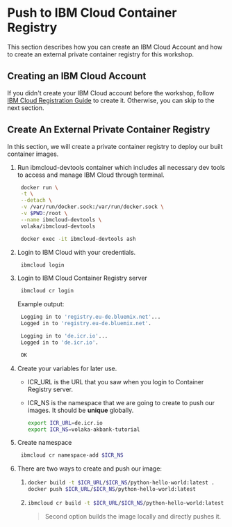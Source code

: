 # Push to IBM Cloud Container Registry

This section describes how you can create an IBM Cloud Account and how to create an external private container registry for this workshop.

## Creating an IBM Cloud Account

If you didn't create your IBM Cloud account before the workshop, follow [IBM Cloud Registration Guide](https://app.gitbook.com/@volaka/s/ibm-cloud-registration/) to create it. Otherwise, you can skip to the next section.

## Create An External Private Container Registry

In this section, we will create a private container registry to deploy our built container images.

1. Run ibmcloud-devtools container which includes all necessary dev tools to access and manage IBM Cloud through terminal.

   ```bash
    docker run \
    -t \
    --detach \
    -v /var/run/docker.sock:/var/run/docker.sock \
    -v $PWD:/root \
    --name ibmcloud-devtools \
    volaka/ibmcloud-devtools

    docker exec -it ibmcloud-devtools ash
   ```

2. Login to IBM Cloud with your credentials.

   ```bash
    ibmcloud login
   ```

3. Login to IBM Cloud Container Registry server

   ```bash
    ibmcloud cr login
   ```

   Example output:

   ```bash
    Logging in to 'registry.eu-de.bluemix.net'...
    Logged in to 'registry.eu-de.bluemix.net'.

    Logging in to 'de.icr.io'...
    Logged in to 'de.icr.io'.

    OK
   ```

4. Create your variables for later use.
   * ICR\_URL is the URL that you saw when you login to Container Registry server.
   * ICR\_NS is the namespace that we are going to create to push our images. It should be **unique** globally.

     ```bash
     export ICR_URL=de.icr.io
     export ICR_NS=volaka-akbank-tutorial
     ```
5. Create namespace

   ```bash
    ibmcloud cr namespace-add $ICR_NS
   ```

6. There are two ways to create and push our image:
   1. ```bash
      docker build -t $ICR_URL/$ICR_NS/python-hello-world:latest . 
      docker push $ICR_URL/$ICR_NS/python-hello-world:latest
      ```
   2. ```bash
      ibmcloud cr build -t $ICR_URL/$ICR_NS/python-hello-world:latest .
      ```

      > Second option builds the image locally and directly pushes it.

